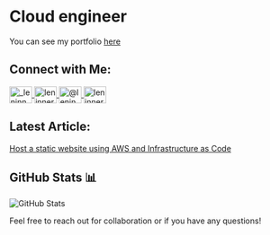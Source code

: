 # Cloud engineer

You can see my portfolio [here](https://leninner.vercel.app/)

## Connect with Me:

<p align="left">
  <a href="https://twitter.com/_leninner" target="blank">
    <img align="center" src="https://raw.githubusercontent.com/rahuldkjain/github-profile-readme-generator/master/src/images/icons/Social/twitter.svg" alt="_leninner" height="30" width="40" />
  </a>

  <a href="https://instagram.com/leninner" target="blank">
    <img align="center" src="https://raw.githubusercontent.com/rahuldkjain/github-profile-readme-generator/master/src/images/icons/Social/instagram.svg" alt="leninner" height="30" width="40" />
  </a>

  <a href="https://medium.com/@leninner" target="blank">
    <img align="center" src="https://raw.githubusercontent.com/rahuldkjain/github-profile-readme-generator/master/src/images/icons/Social/medium.svg" alt="@leninner" height="30" width="40" />
  </a>

  <a href="https://www.leetcode.com/leninner" target="blank">
    <img align="center" src="https://raw.githubusercontent.com/rahuldkjain/github-profile-readme-generator/master/src/images/icons/Social/leet-code.svg" alt="leninner" height="30" width="40" />
  </a>
</p>

## Latest Article:
[Host a static website using AWS and Infrastructure as Code](https://leninner.vercel.app/projects/static-website-aws)

## GitHub Stats 📊
![GitHub Stats](https://github-readme-stats.vercel.app/api?username=leninner&count_private=true&show_icons=true&theme=radical)

Feel free to reach out for collaboration or if you have any questions!
